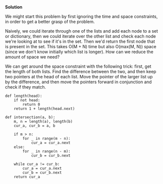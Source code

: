 **Solution**

We might start this problem by first ignoring the time and space constraints, in order to get a better grasp of the problem.

Naively, we could iterate through one of the lists and add each node to a set or dictionary, then we could iterate over the other list and check each node we're looking at to see if it's in the set. Then we'd return the first node that is present in the set. This takes O(M + N) time but also O(max(M, N)) space (since we don't know initially which list is longer). How can we reduce the amount of space we need?

We can get around the space constraint with the following trick: first, get the length of both lists. Find the difference between the two, and then keep two pointers at the head of each list. Move the pointer of the larger list up by the difference, and then move the pointers forward in conjunction and check if they match.

    def length(head):
        if not head:
            return 0
        return 1 + length(head.next)
    
    def intersection(a, b):
        m, n = length(a), length(b)
        cur_a, cur_b = a, b
    
        if m > n:
            for _ in range(m - n):
                cur_a = cur_a.next
        else:
            for _ in range(n - m):
                cur_b = cur_b.next
    
        while cur_a != cur_b:
            cur_a = cur_a.next
            cur_b = cur_b.next
        return cur_a
    